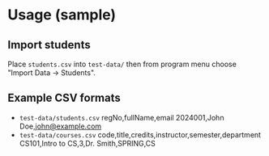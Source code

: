 # Usage (sample)

## Import students
Place `students.csv` into `test-data/` then from program menu choose "Import Data -> Students".

## Example CSV formats
- `test-data/students.csv`
  regNo,fullName,email
  2024001,John Doe,john@example.com
- `test-data/courses.csv`
  code,title,credits,instructor,semester,department
  CS101,Intro to CS,3,Dr. Smith,SPRING,CS

